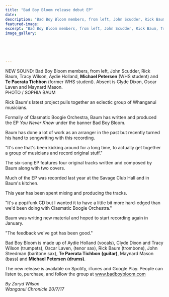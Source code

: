 ```yaml
---
title: "Bad Boy Bloom release debut EP"
date: 
description: "Bad Boy Bloom members, from left, John Scudder, Rick Baum, Tracy Wilson, Aydie Holland, Michael Petersen (WHS student) and Te Paerata Tichbon (former WHS student). Absent is Clyde Dixon, Oscar Laven.."
featured-image: 
excerpt: "Bad Boy Bloom members, from left, John Scudder, Rick Baum, Tracy Wilson, Aydie Holland, Michael Petersen (WHS student) and Te Paerata Tichbon (former WHS student). Absent is Clyde Dixon, Oscar Laven and Maynard Mason."
image_gallery:
	
	
	
	
	
---
```


<p><span>NEW SOUND: Bad Boy Bloom members, from left, John Scudder, Rick Baum, Tracy Wilson, Aydie Holland, <strong>Michael Petersen</strong> (WHS student) and <strong>Te Paerata Tichbon</strong> (former WHS student). Absent is Clyde Dixon, Oscar Laven and Maynard Mason.<br />PHOTO / SOPHIA BAUM</span></p>
<p class="element element-paragraph">Rick Baum's latest project pulls together an eclectic group of Whanganui musicians.</p>
<p class="element element-paragraph">Formally of Clasmatic Boogie Orchestra, Baum has written and produced the EP&nbsp;<em>You Never Know</em>&nbsp;under the banner Bad Boy Bloom.</p>
<p class="element element-paragraph">Baum has done a lot of work as an arranger in the past but recently turned his hand to songwriting with this recording.</p>
<p class="element element-paragraph">"It's one that's been kicking around for a long time, to actually get together a group of musicians and record original stuff."</p>
<p class="element element-paragraph">The six-song EP features four original tracks written and composed by Baum along with two covers.</p>
<p class="element element-paragraph">Much of the EP was recorded last year at the Savage Club Hall and in Baum's kitchen.</p>
<p class="element element-paragraph">This year has been spent mixing and producing the tracks.</p>
<p class="element element-paragraph">"It's a pop/funk CD but I wanted it to have a little bit more hard-edged than we'd been doing with Clasmatic Boogie Orchestra."</p>
<p class="element element-paragraph">Baum was writing new material and hoped to start recording again in January.</p>
<p class="element element-paragraph">"The feedback we've got has been good."</p>
<p class="element element-paragraph">Bad Boy Bloom is made up of Aydie Holland (vocals), Clyde Dixon and Tracy Wilson (trumpets), Oscar Laven, (tenor sax), Rick Baum (trombone), John Steedman (baritone sax), <strong>Te Paerata Tichbon</strong> <strong>(guitar)</strong>, Maynard Mason (bass) and <strong>Michael Petersen</strong> <strong>(drums)</strong>.</p>
<p class="element element-paragraph">The new release is available on Spotify, iTunes and Google Play. People can listen to, purchase, and follow the group at&nbsp;<a href="https://www.badboybloom.com/music/" target="null">www.badboybloom.com</a></p>
<p><em>By Zaryd Wilson</em><br /><em>Wanganui Chronicle 20/7/17</em></p>

